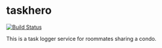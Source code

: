 # taskhero
[![Build Status](https://api.travis-ci.org/marattm/taskhero.svg?branch=feature%home-task)](https://travis-ci.org/marattm/taskhero)

This is a task logger service for roommates sharing a condo.